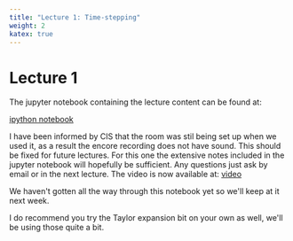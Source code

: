 ```yaml
---
title: "Lecture 1: Time-stepping"
weight: 2
katex: true
---
```


# Lecture 1

The jupyter notebook containing the lecture content can
be found at: 

[ipython notebook](https://nbviewer.jupyter.org/urls/durham-comp4187.github.io/code/time-integration.ipynb)

I have been informed by CIS that the room was stil being set up when we used it, as a result the encore recording does not have sound. This should be fixed for future lectures. For this one the extensive notes included in the jupyter notebook will hopefully be sufficient. Any questions just ask by email or in the next lecture.
The video is now available at: [video](https://durham.cloud.panopto.eu/Panopto/Pages/Viewer.aspx?id=c4ec84ba-0904-486b-ba03-adb800f57201)

We haven't gotten all the way through this notebook yet so we'll keep at it next week.

I do recommend you try the Taylor expansion bit on your own as well, we'll be using those quite a bit.

